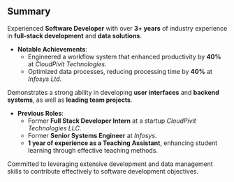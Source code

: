 ## Summary

Experienced **Software Developer** with over **3+ years** of industry experience in **full-stack development** and **data solutions**. 

- **Notable Achievements**:
  - Engineered a workflow system that enhanced productivity by **40%** at *CloudPivit Technologies*.
  - Optimized data processes, reducing processing time by **40%** at *Infosys Ltd*.

Demonstrates a strong ability in developing **user interfaces** and **backend systems**, as well as **leading team projects**. 

- **Previous Roles**:
  - Former **Full Stack Developer Intern** at a startup *CloudPivit Technologies LLC*.
  - Former **Senior Systems Engineer** at *Infosys*.
  - **1 year of experience as a Teaching Assistant**, enhancing student learning through effective teaching methods.

Committed to leveraging extensive development and data management skills to contribute effectively to software development objectives.
